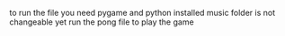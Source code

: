 to run the file you need pygame and python installed
music folder is not changeable yet 
run the pong file to play the game

